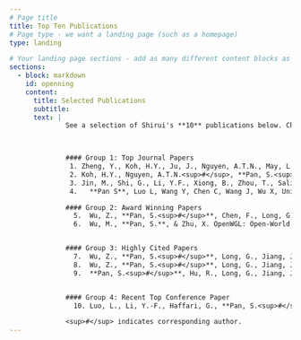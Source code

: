 ```yaml
---
# Page title
title: Top Ten Publications
# Page type - we want a landing page (such as a homepage)
type: landing

# Your landing page sections - add as many different content blocks as you like
sections:
  - block: markdown
    id: openning
    content:
      title: Selected Publications
      subtitle: 
      text: |
              See a selection of Shirui's **10** publications below. Check out for more information about [TrustAGI Lab](https://trust-agi.github.io/). 


              
              #### Group 1: Top Journal Papers 
               1. Zheng, Y., Koh, H.Y., Ju, J., Nguyen, A.T.N., May, L.T., Webb, G.I.<sup>#</sup>, **Pan, S.<sup>#</sup>**, 2025. [Large language models for scientific discovery in molecular property prediction](https://rdcu.be/ebbY3). **Nature Machine Intelligence**, 1-11. [IF: 18.8; Featured on [Science Daily](https://www.sciencedaily.com/releases/2025/02/250226142444.htm), [Mirage News](https://www.miragenews.com/ai-tool-revolutionizes-scientific-discovery-1414575/), and [Tech Xplore](https://techxplore.com/news/2025-02-simulating-scientists-tool-ai-powered.html)]
               2. Koh, H.Y., Nguyen, A.T.N.<sup>#</sup>, **Pan, S.<sup>#</sup>**, May, L.T.<sup>#</sup>, Webb, G.I.<sup>#</sup>, 2024. [Physicochemical graph neural network for learning protein–ligand interaction fingerprints from sequence data](https://doi.org/10.1038/s42256-024-00847-1). **Nature Machine Intelligence.** [IF: 18.8; Featured on [Phys.org](https://phys.org/news/2024-06-ai-tool-rapid-effective-drug.html#google_vignette), [The Medical News](https://www.news-medical.net/news/20240619/Novel-AI-tool-poised-to-reshape-virtual-screening-in-early-stage-drug-discovery.aspx), and [Australian Manufacturing Magazine](https://www.australianmanufacturing.com.au/aussie-researchers-develop-game-changing-ai-for-drug-screening/)]
               3. Jin, M., Shi, G., Li, Y.F., Xiong, B., Zhou, T., Salim, F.D., Zhao, L., Wu, L., Wen, Q.<sup>#</sup>, **Pan, S.<sup>#</sup>**, 2025. Towards Expressive Spectral-Temporal Graph Neural Networks for Time Series Forecasting. IEEE Transactions on Pattern Analysis and Machine Intelligence (**TPAMI**). [CORE A*; IF: 20.8]
               4.	**Pan S**, Luo L, Wang Y, Chen C, Wang J, Wu X, Unifying Large Language Models and Knowledge Graphs: A Roadmap. IEEE Trans Knowl Data Eng. (**TKDE**). 2024 [CORE A*; IF:8.9; <span style="color:red"> 860+ Citations</span>]

              #### Group 2: Award Winning Papers
                5.	Wu, Z., **Pan, S.<sup>#</sup>**, Chen, F., Long, G., Zhang, C., Yu, P.S., 2020. A comprehensive survey on graph neural networks. IEEE Transactions on Neural Networks and Learning Systems (**TNNLS**) 32, 4–24. [<span style="color:red">IEEE CIS TNNLS Outstanding Paper Award; **11,000+ Citations**; JCR Q1</span>]
                6.	Wu, M., **Pan, S.**, & Zhu, X. OpenWGL: Open-World Graph Learning.  In IEEE International Conference on Data Mining, **ICDM**, November 17-20, 2020, Sorrento, Italy, 2020 [<span style="color:red">IEEE ICDM Best Student Paper Award; CORE A*</span>]


              #### Group 3: Highly Cited Papers
                7.	Wu, Z., **Pan, S.<sup>#</sup>**, Long, G., Jiang, J., Zhang, C., 2019. Graph WaveNet for Deep Spatial-Temporal Graph Modeling, in: International Joint Conference on Artificial Intelligence (IJCAI), **IJCAI-19**. [CORE A*; <span style="color:red"> **2,500+** Citations; \#1 most cited IJCAI 2019 paper by June 2024</span>]
                8.	Wu, Z., **Pan, S.<sup>#</sup>**, Long, G., Jiang, J., Chang, X., Zhang, C., 2020. Connecting the Dots: Multivariate Time Series Forecasting with Graph Neural Networks, in: ACM SIGKDD Conference on Knowledge Discovery and Data Mining, **KDD-20**. [CORE A*; <span style="color:red"> **1,700+** Citations, \#1 most cited KDD 2020 paper by June 2024</span>]
                9.	**Pan, S.<sup>#</sup>**, Hu, R., Long, G., Jiang, J., Yao, L., Zhang, C., 2018. Adversarially Regularized Graph Autoencoder for Graph Embedding, in: International Joint Conference on Artificial Intelligence, **IJCAI-18**. pp. 2609–2615. [CORE A*; <span style="color:red"> **1,100+** Citations</span>]


              #### Group 4: Recent Top Conference Paper
                10.	Luo, L., Li, Y.-F., Haffari, G., **Pan, S.<sup>#</sup>**, 2024. Reasoning on graphs: Faithful and interpretable large language model reasoning, in: International Conference on Learning Representations (**ICLR**). [CORE A*; <span style="color:red"> **190+** Citations</span>]

              <sup>#</sup> indicates corresponding author.
---
```

